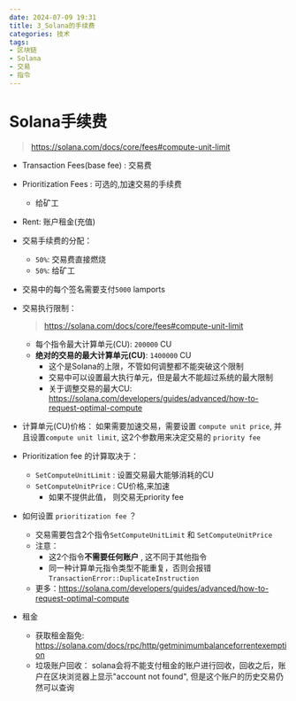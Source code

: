 ```yaml
---
date: 2024-07-09 19:31
title: 3_Solana的手续费
categories: 技术
tags:
- 区块链
- Solana
- 交易
- 指令
---
```



# Solana手续费

> https://solana.com/docs/core/fees#compute-unit-limit

- Transaction Fees(base fee) : 交易费
- Prioritization Fees : 可选的,加速交易的手续费
  - 给矿工
- Rent: 账户租金(充值)


- 交易手续费的分配：
  - `50%`: 交易费直接燃烧
  - `50%`: 给矿工

- 交易中的每个签名需要支付`5000` lamports

- 交易执行限制：
    > https://solana.com/docs/core/fees#compute-unit-limit
  - 每个指令最大计算单元(CU): `200000` CU
  - **绝对的交易的最大计算单元(CU)**: `1400000` CU
    - 这个是Solana的上限，不管如何调整都不能突破这个限制
    - 交易中可以设置最大执行单元，但是最大不能超过系统的最大限制
    - 关于调整交易的最大CU: https://solana.com/developers/guides/advanced/how-to-request-optimal-compute


- 计算单元(CU)价格： 如果需要加速交易，需要设置 `compute unit price`, 并且设置`compute unit limit`, 这2个参数用来决定交易的  `priority fee`

- Prioritization fee 的计算取决于：
  - `SetComputeUnitLimit` : 设置交易最大能够消耗的CU
  - `SetComputeUnitPrice` : CU价格,来加速
    - 如果不提供此值， 则交易无priority fee

- 如何设置  `prioritization fee` ？
  - 交易需要包含2个指令`SetComputeUnitLimit` 和 `SetComputeUnitPrice`
  - 注意：
    - 这2个指令**不需要任何账户** , 这不同于其他指令
    - 同一种计算单元指令类型不能重复，否则会报错`TransactionError::DuplicateInstruction`
  - 更多：https://solana.com/developers/guides/advanced/how-to-request-optimal-compute



- 租金
  - 获取租金豁免: https://solana.com/docs/rpc/http/getminimumbalanceforrentexemption
  - 垃圾账户回收： solana会将不能支付租金的账户进行回收，回收之后，账户在区块浏览器上显示"account not found", 但是这个账户的历史交易仍然可以查询